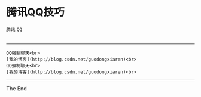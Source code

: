 # 腾讯QQ技巧
`腾讯` `QQ`<br><br>
***
```
QQ强制聊天<br>
[我的博客](http://blog.csdn.net/guodongxiaren)<br>
QQ强制聊天<br>
[我的博客](http://blog.csdn.net/guodongxiaren)<br>
```
***
The End
